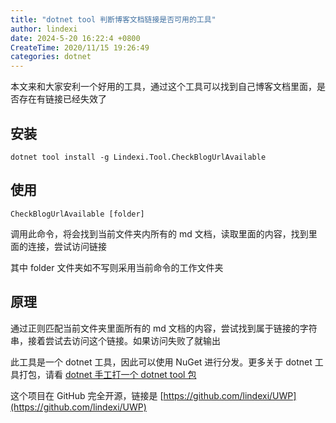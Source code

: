 ```yaml
---
title: "dotnet tool 判断博客文档链接是否可用的工具"
author: lindexi
date: 2024-5-20 16:22:4 +0800
CreateTime: 2020/11/15 19:26:49
categories: dotnet
---
```


本文来和大家安利一个好用的工具，通过这个工具可以找到自己博客文档里面，是否存在有链接已经失效了

<!--more-->


<!-- CreateTime:2020/11/15 19:26:49 -->



## 安装

```
dotnet tool install -g Lindexi.Tool.CheckBlogUrlAvailable
```

## 使用

```
CheckBlogUrlAvailable [folder]
```

调用此命令，将会找到当前文件夹内所有的 md 文档，读取里面的内容，找到里面的连接，尝试访问链接

其中 folder 文件夹如不写则采用当前命令的工作文件夹

## 原理

通过正则匹配当前文件夹里面所有的 md 文档的内容，尝试找到属于链接的字符串，接着尝试去访问这个链接。如果访问失败了就输出

此工具是一个 dotnet 工具，因此可以使用 NuGet 进行分发。更多关于 dotnet 工具打包，请看 [dotnet 手工打一个 dotnet tool 包](https://blog.lindexi.com/post/dotnet-%E6%89%8B%E5%B7%A5%E6%89%93%E4%B8%80%E4%B8%AA-dotnet-tool-%E5%8C%85.html )

这个项目在 GitHub 完全开源，链接是 [https://github.com/lindexi/UWP](https://github.com/lindexi/UWP)

